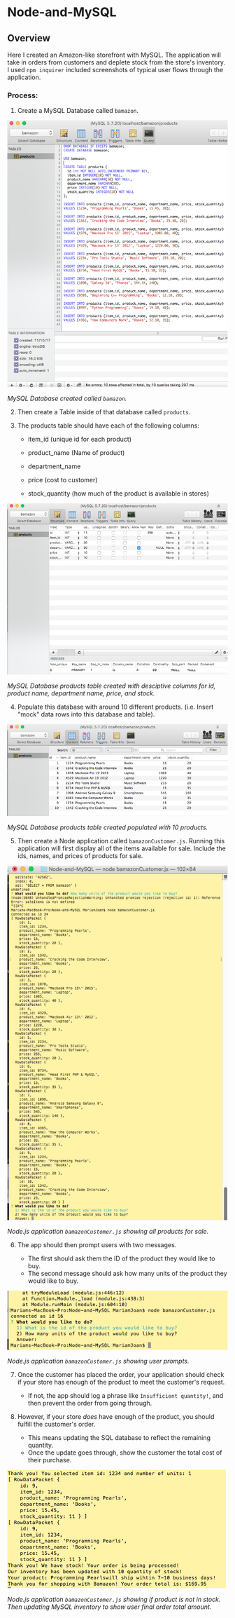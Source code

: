 # Node-and-MySQL
## Overview

Here I created an Amazon-like storefront with MySQL. The application will take in orders from customers and deplete stock from the store's inventory. I used `npm inquirer` included screenshots of typical user flows through the application.

### Process:

1. Create a MySQL Database called `bamazon`.

![Node Screenshot 7](mysql_schema.png)

*MySQL Database created called `bamazon`.*

2. Then create a Table inside of that database called `products`.

3. The products table should have each of the following columns:

   * item_id (unique id for each product)

   * product_name (Name of product)

   * department_name

   * price (cost to customer)

   * stock_quantity (how much of the product is available in stores)

![Node Screenshot 7](msql_structure.png)

*MySQL Database products table created with desciptive columns for id, product name, department name, price, and stock.*

4. Populate this database with around 10 different products. (i.e. Insert "mock" data rows into this database and table).

![Node Screenshot 7](mysql_content.png)

*MySQL Database products table created populated with 10 products.*

5. Then create a Node application called `bamazonCustomer.js`. Running this application will first display all of the items available for sale. Include the ids, names, and prices of products for sale.

![Node Screenshot 7](node_products.png)

*Node.js application `bamazonCustomer.js` showing all products for sale.*

6. The app should then prompt users with two messages.

   * The first should ask them the ID of the product they would like to buy.
   * The second message should ask how many units of the product they would like to buy.

![Node Screenshot 7](inquirer_customer_prompt.png)

*Node.js application `bamazonCustomer.js` showing user prompts.*

7. Once the customer has placed the order, your application should check if your store has enough of the product to meet the customer's request.

   * If not, the app should log a phrase like `Insufficient quantity!`, and then prevent the order from going through.

8. However, if your store _does_ have enough of the product, you should fulfill the customer's order.
   * This means updating the SQL database to reflect the remaining quantity.
   * Once the update goes through, show the customer the total cost of their purchase.

![Node Screenshot 7](node_final_order_totals.png)

*Node.js application `bamazonCustomer.js` showing if product is not in stock. Then updating MySQL inventory
to show user final order total amount.*
